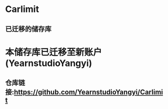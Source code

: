 # Carlimit
已迁移的储存库
---
# 本储存库已迁移至新账户(YearnstudioYangyi)
## 仓库链接:https://github.com/YearnstudioYangyi/Carlimit
